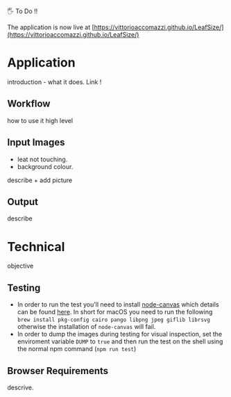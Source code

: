 

🖐 To Do !!

The application is now live at [https://vittorioaccomazzi.github.io/LeafSize/](https://vittorioaccomazzi.github.io/LeafSize/)

# Application
introduction - what it does. Link !

## Workflow
how to use it high level

## Input Images

- leat not touching.
- background colour.

describe + add picture

## Output
describe 

# Technical
objective 

## Testing
- In order to run the test you'll need to install [node-canvas](https://github.com/Automattic/node-canvas) which details can be found [here](https://github.com/Automattic/node-canvas/wiki/Installation:-Mac-OS-X). In short for macOS you need to run the following `brew install pkg-config cairo pango libpng jpeg giflib librsvg` otherwise the installation of `node-canvas` will fail.
- In order to dump the images during testing for visual inspection, set the enviroment variable `DUMP` to `true` and then run the test on the shell using the normal npm command (`npm run test`)


## Browser Requirements
descrive.
